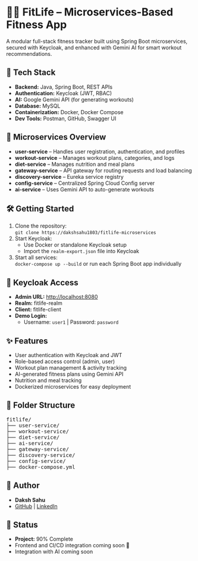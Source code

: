 <h1>🏋️‍♂️ FitLife – Microservices-Based Fitness App</h1>
<p>A modular full-stack fitness tracker built using Spring Boot microservices, secured with Keycloak, and enhanced with Gemini AI for smart workout recommendations.</p>

<h2>🚀 Tech Stack</h2>
<ul>
  <li><strong>Backend:</strong> Java, Spring Boot, REST APIs</li>
  <li><strong>Authentication:</strong> Keycloak (JWT, RBAC)</li>
  <li><strong>AI:</strong> Google Gemini API (for generating workouts)</li>
  <li><strong>Database:</strong> MySQL</li>
  <li><strong>Containerization:</strong> Docker, Docker Compose</li>
  <li><strong>Dev Tools:</strong> Postman, GitHub, Swagger UI</li>
</ul>
<h2>🧩 Microservices Overview</h2>
<ul>
  <li><strong>user-service</strong> – Handles user registration, authentication, and profiles</li>
  <li><strong>workout-service</strong> – Manages workout plans, categories, and logs</li>
  <li><strong>diet-service</strong> – Manages nutrition and meal plans</li>
  <li><strong>gateway-service</strong> – API gateway for routing requests and load balancing</li>
  <li><strong>discovery-service</strong> – Eureka service registry</li>
  <li><strong>config-service</strong> – Centralized Spring Cloud Config server</li>
  <li><strong>ai-service</strong> – Uses Gemini API to auto-generate workouts</li>
</ul>

<h2>🛠️ Getting Started</h2>
<ol>
  <li>Clone the repository:<br>
    <code>git clone https://dakshsahu1803/fitlife-microservices</code></li>
  <li>Start Keycloak:
    <ul>
      <li>Use Docker or standalone Keycloak setup</li>
      <li>Import the <code>realm-export.json</code> file into Keycloak</li>
    </ul>
  </li>
  <li>Start all services:<br>
    <code>docker-compose up --build</code> or run each Spring Boot app individually</li>
</ol>

<h2>🔐 Keycloak Access</h2>
<ul>
  <li><strong>Admin URL:</strong> <a href="http://localhost:8080">http://localhost:8080</a></li>
  <li><strong>Realm:</strong> fitlife-realm</li>
  <li><strong>Client:</strong> fitlife-client</li>
  <li><strong>Demo Login:</strong>
    <ul>
      <li>Username: <code>user1</code> | Password: <code>password</code></li>
    </ul>
  </li>
</ul>

<h2>✨ Features</h2>
<ul>
  <li>User authentication with Keycloak and JWT</li>
  <li>Role-based access control (admin, user)</li>
  <li>Workout plan management & activity tracking</li>
  <li>AI-generated fitness plans using Gemini API</li>
  <li>Nutrition and meal tracking</li>
  <li>Dockerized microservices for easy deployment</li>
</ul>

<h2>📁 Folder Structure</h2>
<pre>
fitlife/
├── user-service/
├── workout-service/
├── diet-service/
├── ai-service/
├── gateway-service/
├── discovery-service/
├── config-service/
├── docker-compose.yml
</pre>

<h2>👤 Author</h2>
<ul>
  <li><strong>Daksh Sahu</strong></li>
  <li><a href="https://github.com/dakshsahu1803">GitHub</a> | <a href="https://linkedin.com/in/daksh-sahu-65828324b">LinkedIn</a></li>
</ul>

<h2>📌 Status</h2>
<ul>
  <li><strong>Project:</strong> 90% Complete</li>
  <li>Frontend and CI/CD integration coming soon 🚧</li>
  <li>Integration with AI coming soon</li>
</ul>
